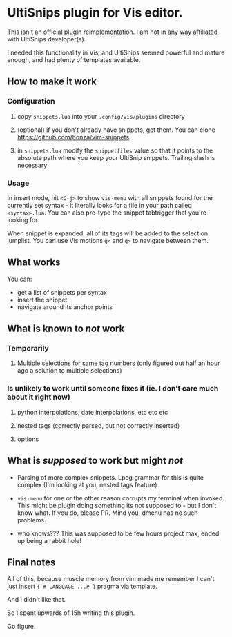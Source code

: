 # UltiSnips plugin for Vis editor.

This isn't an official plugin reimplementation. I am not in any way
affiliated with UltiSnips developer(s).

I needed this functionality in Vis, and UltiSnips seemed powerful and
mature enough, and had plenty of templates available.

## How to make it work

### Configuration
1. copy `snippets.lua` into your `.config/vis/plugins` directory

2. (optional) if you don't already have snippets, get them. You can
clone https://github.com/honza/vim-snippets

3. in `snippets.lua` modify the `snippetfiles` value so that it points
to the absolute path where you keep your UltiSnip snippets. Trailing
slash is necessary

### Usage
In insert mode, hit `<C-j>` to show `vis-menu` with all snippets found
for the currently set syntax - it literally looks for a file in your path
called `<syntax>.lua`. You can also pre-type the snippet tabtrigger that
you're looking for.

When snippet is expanded, all of its tags will be added to the selection
jumplist. You can use Vis motions `g<` and `g>` to navigate between them.

## What works
You can:

- get a list of snippets per syntax
- insert the snippet
- navigate around its anchor points

## What is known to _not_ work
### Temporarily
1. Multiple selections for same tag numbers (only figured out half an
hour ago a solution to multiple selections)

### Is unlikely to work until someone fixes it (ie. I don't care much about it right now)

1. python interpolations, date interpolations, etc etc etc

1. nested tags (correctly parsed, but not correctly inserted)

1. options


## What is _supposed_ to work but might _not_

- Parsing of more complex snippets. Lpeg grammar for this is quite complex
(I'm looking at you, nested tags feature)

- `vis-menu` for one or the other reason corrupts my terminal when
invoked. This might be plugin doing something its not supposed to -
but I don't know what. If you do, please PR. Mind you, dmenu has no
such problems.

- who knows??? This was supposed to be few hours project max, ended up
being a rabbit hole!


## Final notes
All of this, because muscle memory from vim made me remember I can't
just insert `{-# LANGUAGE ...#-}` pragma via template.

And I didn't like that.

So I spent upwards of 15h writing this plugin.

Go figure.